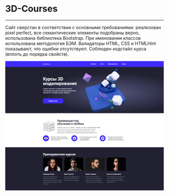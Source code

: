 # 3D-Courses

---
Сайт сверстан в соответствии с основными требованиями: реализован pixel perfect, все семантические элементы подобраны верно, использована библиотека Bootstrap.
При именовании классов использована методология БЭМ.
Валидаторы HTML, CSS и HTMLHint показывают, что ошибки отсутствуют. 
Соблюден кодстайл курса (вплоть до порядка свойств).

![Образец](./preview/2023-05-05_18-55-56.png)
